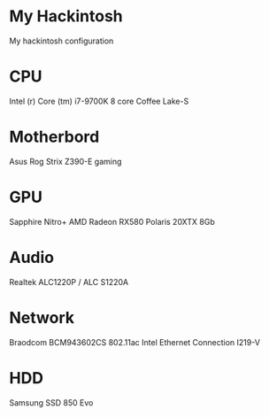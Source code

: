 # My Hackintosh
My hackintosh configuration

# CPU
Intel (r) Core (tm) i7-9700K 8 core Coffee Lake-S

# Motherbord
Asus Rog Strix Z390-E gaming

# GPU
Sapphire Nitro+ AMD Radeon RX580 Polaris 20XTX 8Gb

# Audio
Realtek ALC1220P / ALC S1220A

 # Network
 Braodcom BCM943602CS 802.11ac
 Intel Ethernet Connection I219-V
 
 # HDD
 Samsung SSD 850 Evo
